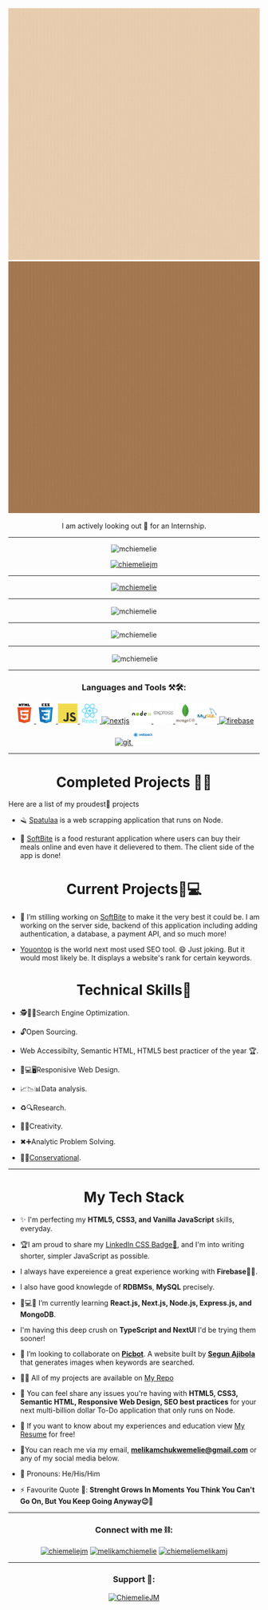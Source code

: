 <div align="center">
  <img src="https://github.com/MChiemelie/MChiemelie/blob/main/img/lightheader.gif#gh-light-mode-only" alt="header"/>
  <img src="https://github.com/MChiemelie/MChiemelie/blob/main/img/darkheader.gif#gh-dark-mode-only" alt="header"/>
</div>
<p align="center">I am actively looking out 👀 for an Internship.</p>

---

<p align="center"> <img src="https://komarev.com/ghpvc/?username=mchiemelie&label=Profile%20views&color=0e75b6&style=flat" alt="mchiemelie" /> </p>

<p align="center"> <a href="https://twitter.com/chiemeliejm" target="blank"><img src="https://img.shields.io/twitter/follow/chiemeliejm?logo=twitter&style=for-the-badge" 
alt="chiemeliejm" /></a> </p>

---

<p align="center"> <a href="https://github-profile-trophy.vercel.app/?username=mchiemelie"><img src="https://github-profile-trophy.vercel.app/?username=mchiemelie&theme=gitdimmed&row=2&column=3" alt="mchiemelie" /></a> </p>

---

<p align="center"><img align="center" src="https://github-readme-streak-stats.herokuapp.com?user=mchiemelie&theme=dark&hide_border=true)" alt="mchiemelie" /></p>

---

<p align="center"><img align="center" src="https://github-readme-stats.vercel.app/api/top-langs?username=mchiemelie&show_icons=true&locale=en&layout=compact&theme=dark&hide_border=true" alt="mchiemelie" /></p>

---

<p align="center">&nbsp;<img align="center" src="https://github-readme-stats.vercel.app/api?username=mchiemelie&show_icons=true&locale=en&theme=dark&hide_border=true" alt="mchiemelie" /></p>

---

<h3 align="center">Languages and Tools ⚒🛠:</h3>

<p align="center"> </a> <a href="https://www.w3.org/html/" target="_blank" rel="noreferrer"> <img src="https://raw.githubusercontent.com/devicons/devicon/master/icons/html5/html5-original-wordmark.svg" alt="html5" width="40" height="40"/> </a> <a href="https://www.w3schools.com/css/" target="_blank" rel="noreferrer"> <img src="https://raw.githubusercontent.com/devicons/devicon/master/icons/css3/css3-original-wordmark.svg " alt="css3" width="40" height="40"/>  <a href="https://developer.mozilla.org/en-US/docs/Web/JavaScript" target="_blank" rel="noreferrer"> <img src="https://raw.githubusercontent.com/devicons/devicon/master/icons/javascript/javascript-original.svg" alt="javascript" width="40" height="40"/> </a> <a href="https://reactjs.org/" target="_blank" rel="noreferrer"> <img src="https://raw.githubusercontent.com/devicons/devicon/master/icons/react/react-original-wordmark.svg" alt="react" width="40" height="40"/> </a> </a>   <a href="https://nextjs.org/" target="_blank" rel="noreferrer"> <img src="https://cdn.worldvectorlogo.com/logos/nextjs-2.svg" alt="nextjs" width="40" height="40"/></a> <a href="https://nodejs.org" target="_blank" rel="noreferrer"> <img src="https://raw.githubusercontent.com/devicons/devicon/master/icons/nodejs/nodejs-original-wordmark.svg" alt="nodejs" width="40" height="40"/>  <a href="https://expressjs.com" target="_blank" rel="noreferrer"> <img src="https://raw.githubusercontent.com/devicons/devicon/master/icons/express/express-original-wordmark.svg" alt="express" width="40" height="40"/> </a> <a href="https://www.mongodb.com/" target="_blank" rel="noreferrer"> <img src="https://raw.githubusercontent.com/devicons/devicon/master/icons/mongodb/mongodb-original-wordmark.svg" alt="mongodb" width="40" height="40"/> </a> <a href="https://www.mysql.com/" target="_blank" rel="noreferrer"> <img src="https://raw.githubusercontent.com/devicons/devicon/master/icons/mysql/mysql-original-wordmark.svg" alt="mysql" width="40" height="40"/> </a> <a href="https://firebase.google.com/" target="_blank" rel="noreferrer"> <img src="https://www.vectorlogo.zone/logos/firebase/firebase-icon.svg" alt="firebase" width="40" height="40"/> </a> <a href="https://git-scm.com/" target="_blank" rel="noreferrer"> <img src="https://www.vectorlogo.zone/logos/git-scm/git-scm-icon.svg" alt="git" width="40" height="40"/> </a></a> <a href="https://webpack.js.org" target="_blank" rel="noreferrer"> <img src="https://raw.githubusercontent.com/devicons/devicon/d00d0969292a6569d45b06d3f350f463a0107b0d/icons/webpack/webpack-original-wordmark.svg" alt="webpack" width="40" height="40"/> </a> </p>

----

 <h1 align="center">Completed Projects 🚀💯</h1>
    <p> Here are a list of my proudest💪 projects</p>
  
  - 🪒 [Spatulaa](https://github.com/MChiemelie/spatulaa) is a web scrapping application that runs on Node.
  
  - 🏪 [SoftBite](https://softbite.vercel.app/) is a food resturant application where users can buy their meals online and even have it delievered to them. The client side of the app is done!
  
   <h1 align="center">Current Projects🔬💻 </h1>

- 🏪 I’m stilling working on [SoftBite](https://mchiemelie.github.io/softbite/) to make it the very best it could be. I am working on the server side, backend of this application including adding authentication, a database, a payment API, and so much more!
  
- [Youontop](https://github.com/MChiemelie/youontop) is the world next most used SEO tool.
    😄 Just joking. But it would most likely be. It displays a website's rank for certain keywords.

 <h1 align="center">Technical Skills🤹</h1>
  
- 🕵️🚀🚀Search Engine Optimization.
  
- 🔓Open Sourcing.
  
- Web Accessibilty, Semantic HTML, HTML5 best practicer of the year 🏆.
  
- 📱💻🖥️Responisive Web Design.
  
- 📈📉📊Data analysis.
  
-  ♻🔍Research.
  
-  🤹‍♂️Creativity.

- ✖➕Analytic Problem Solving. 

- 🤼‍♂️[Conservational](https://en.wiktionary.org/wiki/conversational). 

----

 <h1 align="center">My Tech Stack </h1>

- ✨ I'm perfecting my **HTML5, CSS3, and Vanilla JavaScript** skills, everyday. 
  
- 🏆I am proud to share my [LinkedIn CSS Badge🏅](https://ng.linkedin.com/in/melikamchiemelie?trk=profile-badge), and I'm into writing shorter, simpler JavaScript as possible.

- I always have expereience a great experience working with **Firebase**🧡💛. 

- I also have good knowlegde of **RDBMSs**, **MySQL** precisely.
  
- 🌱💻📖 I’m currently learning **React.js, Next.js, Node.js, Express.js, and MongoDB**.
  
- I'm having this deep crush on **TypeScript and NextUI** I'd be trying them sooner!

- 👯 I’m looking to collaborate on **[Picbot](https://github.com/segunajibola/picbot)**. A website built by **[Segun Ajibola](https://github.com/segunajibola/picbot)** that generates images when keywords are searched.

- 👨‍💻 All of my projects are available on  [My Repo](https://github.com/MChiemelie?tab=repositories)

- 💬 You can feel share any issues you're having with **HTML5, CSS3, Semantic HTML, Responsive Web Design, SEO best practices** for your next multi-billion dollar To-Do application that only runs on Node.

- 📄 If you want to know about my experiences and education view [My Resume](https://drive.google.com/file/d/1pPGA2RqOp7Cn2B4RjdUppWlsxLHNxw3W/view?usp=sharing) for free!
  
- 📩You can reach me via my email, **melikamchukwemelie@gmail.com** or any of my social media below.
  
- 👨 Pronouns: He/His/Him

- ⚡ Favourite Quote 💭: **Strenght Grows In Moments You Think You Can't Go On, But You Keep Going Anyway😉💪**


----

<h3 align="center">Connect with me ⛓:</h3>
<p align="center">
<a href="https://twitter.com/chiemeliejm" target="blank"><img align="center" src="https://raw.githubusercontent.com/rahuldkjain/github-profile-readme-generator/master/src/images/icons/Social/twitter.svg" alt="chiemeliejm" height="30" width="40" /></a>
<a href="https://linkedin.com/in/melikamchiemelie" target="blank"><img align="center" src="https://raw.githubusercontent.com/rahuldkjain/github-profile-readme-generator/master/src/images/icons/Social/linked-in-alt.svg" alt="melikamchiemelie" height="30" width="40" /></a>
<a href="https://fb.com/chiemeliemelikamj" target="blank"><img align="center" src="https://raw.githubusercontent.com/rahuldkjain/github-profile-readme-generator/master/src/images/icons/Social/facebook.svg" alt="chiemeliemelikamj" height="30" width="40" /></a>
</p>

----

<h3 align="center">Support 👏:</h3>
<p align="center"><a href="https://www.buymeacoffee.com/ChiemelieJM"> <img align="center" src="https://cdn.buymeacoffee.com/buttons/v2/default-yellow.png" height="50" width="210" alt="ChiemelieJM" /></a></p><br><br>
